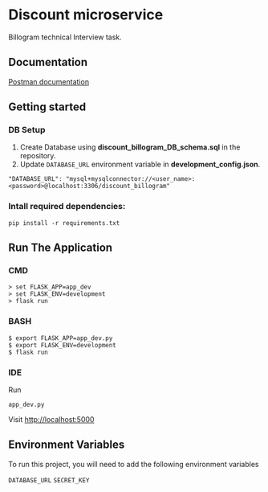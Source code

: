
# Discount microservice

Billogram technical Interview task.

## Documentation

[Postman documentation](https://documenter.getpostman.com/view/8678327/UVR5q9DW)

## Getting started

### DB Setup
1. Create Database using **discount_billogram_DB_schema.sql** in the repository.
2. Update `DATABASE_URL` environment variable in **development_config.json**. 
```
"DATABASE_URL": "mysql+mysqlconnector://<user_name>:<password>@localhost:3306/discount_billogram"
```

### Intall required dependencies:

```shell
pip install -r requirements.txt
```

## Run The Application

### CMD
```
> set FLASK_APP=app_dev
> set FLASK_ENV=development
> flask run
```

### BASH

```
$ export FLASK_APP=app_dev.py
$ export FLASK_ENV=development
$ flask run
```

### IDE

Run
```
app_dev.py
```
Visit [http://localhost:5000](http://localhost:5000)


## Environment Variables

To run this project, you will need to add the following environment variables

`DATABASE_URL`
`SECRET_KEY`